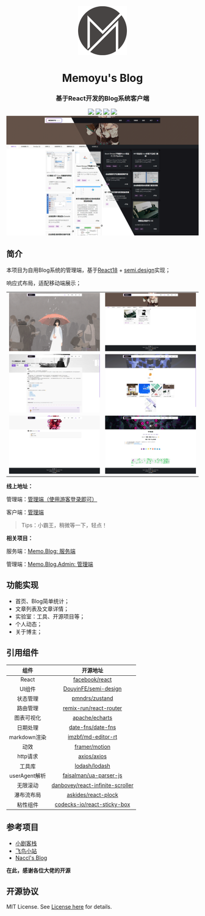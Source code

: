 <div align="center"  style="margin-bottom: 40px">
 <img src="https://raw.githubusercontent.com/Memoyu/Memoyu/main/logo.png" alt="memoyu" width="128" />
</div>
<h1 align="center">Memoyu's Blog</h1>
<div align="center">
 <h3>基于React开发的Blog系统客户端</h3>
 <a href="https://react.dev/"><img src="https://img.shields.io/badge/web-react-blue"/></a>
 <a href="https://semi.design/zh-CN"><img src="https://img.shields.io/badge/ui-semi.design-blue"/></a>
 <a href="LICENSE"><img src="https://img.shields.io/badge/license-MIT-3963bc.svg"/></a>
 <a href="https://github.com/Memoyu"><img src="https://img.shields.io/badge/developer-memoyu-blue"/></a>
 <img src="https://raw.githubusercontent.com/Memoyu/Memo.Blog.Client/main/docs/images/client-ld.png"/>
</div>


## 简介
本项目为自用Blog系统的管理端，基于[React18](https://react.dev/) + [semi.design](https://semi.design/zh-CN)实现；

响应式布局，适配移动端展示；

|  |  |
| :------------------------------: | :-------------------------------: |
| ![home](https://raw.githubusercontent.com/Memoyu/Memo.Blog.Client/main/docs/images/home.png) |![article](https://raw.githubusercontent.com/Memoyu/Memo.Blog.Client/main/docs/images/article.png) |
| ![article-detail](https://raw.githubusercontent.com/Memoyu/Memo.Blog.Client/main/docs/images/article-detail.png) |![labs](https://raw.githubusercontent.com/Memoyu/Memo.Blog.Client/main/docs/images/labs.png) |
| ![moment](https://raw.githubusercontent.com/Memoyu/Memo.Blog.Client/main/docs/images/moment.png) |![about](https://raw.githubusercontent.com/Memoyu/Memo.Blog.Client/main/docs/images/about.png) |

**线上地址：**

管理端：<a href="http://blog.admin.memoyu.com/" target="_blank">管理端（使用游客登录即可）</a>

客户端：<a href="http://blog.memoyu.com/" target="_blank">管理端</a>

> Tips：小霸王，稍微等一下，轻点！



**相关项目：**

服务端：[Memo.Blog: 服务端](https://github.com/Memoyu/Memo.Blog)

管理端：[Memo.Blog.Admin: 管理端 ](https://github.com/Memoyu/Memo.Blog.Admin)



## 功能实现

- 首页、Blog简单统计；
- 文章列表及文章详情；
- 实验室：工具、开源项目等；
- 个人动态；
- 关于博主；



## 引用组件
|                组件                 |                           开源地址                           |
| :---------------------------------: | :----------------------------------------------------------: |
|React|[facebook/react](https://github.com/facebook/react)|
|UI组件|[DouyinFE/semi-design](https://github.com/DouyinFE/semi-design)|
|状态管理|[pmndrs/zustand](https://github.com/pmndrs/zustand)|
|路由管理|[remix-run/react-router](https://github.com/remix-run/react-router)|
|图表可视化|[apache/echarts](https://github.com/apache/echarts)|
|日期处理|[date-fns/date-fns](https://github.com/date-fns/date-fns)|
|markdown渲染|[imzbf/md-editor-rt](https://github.com/imzbf/md-editor-rt)|
|动效|[framer/motion](https://github.com/framer/motion)|
|http请求|[axios/axios](https://github.com/axios/axios)|
|工具库|[lodash/lodash](https://github.com/lodash/lodash)|
|userAgent解析|[faisalman/ua-parser-js](https://github.com/faisalman/ua-parser-js)|
|无限滚动|[danbovey/react-infinite-scroller](https://github.com/danbovey/react-infinite-scroller)|
|瀑布流布局|[askides/react-plock](https://github.com/askides/react-plock)|
|粘性组件|[codecks-io/react-sticky-box](https://github.com/codecks-io/react-sticky-box)|



## 参考项目

- [小剧客栈](https://bh-lay.com/)
- [飞鸟小站](https://lzxjack.top/)
- [Naccl's Blog](https://naccl.top/)

**在此，感谢各位大佬的开源**



## 开源协议

MIT License. See [License here](./LICENSE) for details.